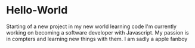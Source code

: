 # Hello-World
Starting of a new project in my new world learning code
I'm currently working on becoming a software developer with Javascript.
My passion is in compters and learning new things with them.
I am sadly a apple fanboy
